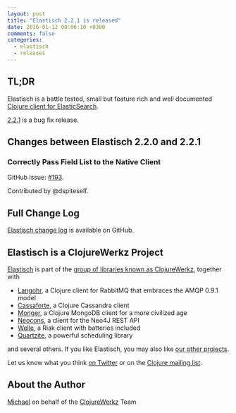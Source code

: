 ```yaml
---
layout: post
title: "Elastisch 2.2.1 is released"
date: 2016-01-12 00:06:10 +0300
comments: false
categories:
  - elastisch
  - releases
---
```


## TL;DR

Elastisch is a battle tested, small but feature rich and well
documented [Clojure client for ElasticSearch](http://clojureelasticsearch.info).

[2.2.1](https://clojars.org/clojurewerkz/elastisch/versions/2.2.1) is a bug fix release.



## Changes between Elastisch 2.2.0 and 2.2.1

### Correctly Pass Field List to the Native Client

GitHub issue: [#193](https://github.com/clojurewerkz/elastisch/pull/193).

Contributed by @dspiteself.




## Full Change Log

[Elastisch change log](https://github.com/clojurewerkz/elastisch/blob/master/ChangeLog.md) is available on GitHub.


## Elastisch is a ClojureWerkz Project

[Elastisch](http://clojureelasticsearch.info) is part of the [group of libraries known as ClojureWerkz](http://clojurewerkz.org), together with

 * [Langohr](http://clojurerabbitmq.info), a Clojure client for RabbitMQ that embraces the AMQP 0.9.1 model
 * [Cassaforte](http://clojurecassandra.info), a Clojure Cassandra client
 * [Monger](http://clojuremongodb.info), a Clojure MongoDB client for a more civilized age
 * [Neocons](http://clojureneo4j.info), a client for the Neo4J REST API
 * [Welle](http://clojureriak.info), a Riak client with batteries included
 * [Quartzite](http://clojurequartz.info), a powerful scheduling library

and several others. If you like Elastisch, you may also like [our other projects](http://clojurewerkz.org).

Let us know what you think [on Twitter](http://twitter.com/clojurewerkz) or on the [Clojure mailing list](https://groups.google.com/group/clojure).


## About the Author

[Michael](http://twitter.com/michaelklishin) on behalf of the [ClojureWerkz](http://clojurewerkz.org) Team
